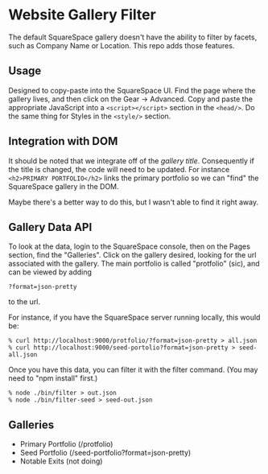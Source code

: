 # Website Gallery Filter

The default SquareSpace gallery doesn't have the ability to filter by facets, such as Company Name or Location. This repo adds those features.

## Usage

Designed to copy-paste into the SquareSpace UI. Find the page where the gallery lives, and then click on the Gear -> Advanced. Copy and paste the appropriate JavaScript into a ```<script></script>``` section in the ```<head/>```. Do the same thing for Styles in the ```<style/>``` section.

## Integration with DOM

It should be noted that we integrate off of the *gallery title*. Consequently if the title is changed, the code will need to be updated. For instance ```<h2>PRIMARY PORTFOLIO</h2>``` links the primary portfolio so we can "find" the SquareSpace gallery in the DOM.

Maybe there's a better way to do this, but I wasn't able to find it right away.

## Gallery Data API

To look at the data, login to the SquareSpace console, then on the Pages section, find the "Galleries". Click on the gallery desired, looking for the url associated with the gallery. The main portfolio is called "protfolio" (sic), and can be viewed by adding


```
?format=json-pretty
```

to the url.

For instance, if you have the SquareSpace server running locally, this would be:


```
% curl http://localhost:9000/protfolio/?format=json-pretty > all.json
% curl http://localhost:9000/seed-portolio?format=json-pretty > seed-all.json
```

Once you have this data, you can filter it with the filter command. (You may need to "npm install" first.)

```
% node ./bin/filter > out.json
% node ./bin/filter-seed > seed-out.json
```

## Galleries

* Primary Portfolio (/protfolio)
* Seed Portfolio (/seed-portfolio?format=json-pretty)
* Notable Exits (not doing)
